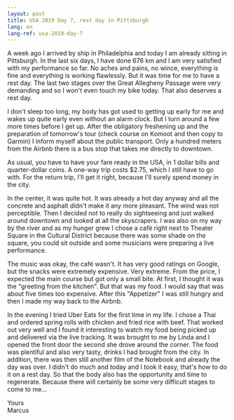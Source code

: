 ```yaml
---
layout: post
title: USA 2019 Day 7, rest day in Pittsburgh
lang: en
lang-ref: usa-2019-day-7
---
```


A week ago I arrived by ship in Philadelphia and today I am already sitting in Pittsburgh. In the last six days, I have done 676 km and I am very satisfied with my performance so far. No aches and pains, no wince, everything is fine and everything is working flawlessly. But it was time for me to have a rest day. The last two stages over the Great Allegheny Passage were very demanding and so I won't even touch my bike today. That also deserves a rest day.

I don't sleep too long, my body has got used to getting up early for me and wakes up quite early even without an alarm clock. But I turn around a few more times before I get up. After the obligatory freshening up and the preparation of tomorrow's tour (check course on Komoot and then copy to Garmin) I inform myself about the public transport. Only a hundred meters from the Airbnb there is a bus stop that takes me directly to downtown.

As usual, you have to have your fare ready in the USA, in 1 dollar bills and quarter-dollar coins. A one-way trip costs $2.75, which I still have to go with. For the return trip, I'll get it right, because I'll surely spend money in the city.

In the center, it was quite hot. It was already a hot day anyway and all the concrete and asphalt didn't make it any more pleasant. The wind was not perceptible. Then I decided not to really do sightseeing and just walked around downtown and looked at all the skyscrapers. I was also on my way by the river and as my hunger grew I chose a café right next to Theater Square in the Cultural District because there was some shade on the square, you could sit outside and some musicians were preparing a live performance.

The music was okay, the café wasn't. It has very good ratings on Google, but the snacks were extremely expensive. Very extreme. From the price, I expected the main course but got only a small bite. At first, I thought it was the "greeting from the kitchen". But that was my food. I would say that was about five times too expensive. After this "Appetizer" I was still hungry and then I made my way back to the Airbnb.

In the evening I tried Uber Eats for the first time in my life. I chose a Thai and ordered spring rolls with chicken and fried rice with beef. That worked out very well and I found it interesting to watch my food being picked up and delivered via the live tracking. It was brought to me by Linda and I opened the front door the second she drove around the corner. The food was plentiful and also very tasty, drinks I had brought from the city. In addition, there was then still another film of the Notebook and already the day was over. I didn't do much and today and I took it easy, that's how to do it on a rest day. So that the body also has the opportunity and time to regenerate. Because there will certainly be some very difficult stages to come to me...

Yours  
Marcus

<!-- - [Continue reading with day 8](/en/2019/08/21/USA-2019-Day-8/) -->
